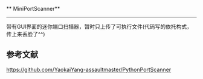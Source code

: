 ** MiniPortScanner**

--------------------------
带有GUI界面的迷你端口扫描器，暂时只上传了可执行文件(代码写的依托构式，传上来丢脸了^^)









**参考文献**
--------------------------
https://github.com/YaokaiYang-assaultmaster/PythonPortScanner
